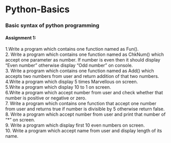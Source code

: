 # Python-Basics<br/>
### Basic syntax of python programming <br/>
#### Assignment 1:<br/>
  1.Write a program which contains one function named as Fun(). <br/>
  2. Write a program which contains one function named as ChkNum() which accept one
  parameter as number. If number is even then it should display “Even number” otherwise
  display “Odd number” on console. <br/>
  3. Write a program which contains one function named as Add() which accepts two numbers
  from user and return addition of that two numbers. <br/>
  4.Write a program which display 5 times Marvellous on screen.<br/>
  5.Write a program which display 10 to 1 on screen. <br/>
  6.Write a program which accept number from user and check whether that number is positive or negative or zero.<br/>
  7. Write a program which contains one function that accept one number from user and returns true if number is divisible by 5 otherwise return false.<br/>
  8. Write a program which accept number from user and print that number of “*” on screen.<br/>
  9. Write a program which display first 10 even numbers on screen.<br/>
 10. Write a program which accept name from user and display length of its name.<br/>
  
